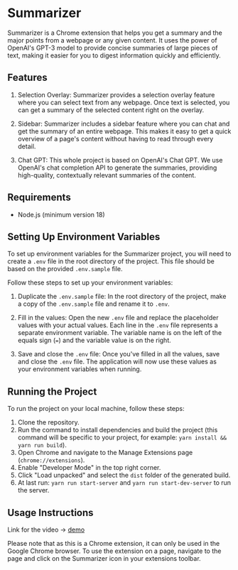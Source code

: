 # Summarizer

Summarizer is a Chrome extension that helps you get a summary and the major points from a webpage or any given content. It uses the power of OpenAI's GPT-3 model to provide concise summaries of large pieces of text, making it easier for you to digest information quickly and efficiently.

## Features

1. Selection Overlay: Summarizer provides a selection overlay feature where you can select text from any webpage. Once text is selected, you can get a summary of the selected content right on the overlay.

2. Sidebar: Summarizer includes a sidebar feature where you can chat and get the summary of an entire webpage. This makes it easy to get a quick overview of a page's content without having to read through every detail.

3. Chat GPT: This whole project is based on OpenAI's Chat GPT. We use OpenAI's chat completion API to generate the summaries, providing high-quality, contextually relevant summaries of the content.

## Requirements

- Node.js (minimum version 18)

## Setting Up Environment Variables

To set up environment variables for the Summarizer project, you will need to create a `.env` file in the root directory of the project. This file should be based on the provided `.env.sample` file.

Follow these steps to set up your environment variables:

1. Duplicate the `.env.sample` file: In the root directory of the project, make a copy of the `.env.sample` file and rename it to `.env`.

2. Fill in the values: Open the new `.env` file and replace the placeholder values with your actual values. Each line in the `.env` file represents a separate environment variable. The variable name is on the left of the equals sign (`=`) and the variable value is on the right.

3. Save and close the `.env` file: Once you've filled in all the values, save and close the `.env` file. The application will now use these values as your environment variables when running.

## Running the Project

To run the project on your local machine, follow these steps:

1. Clone the repository.
2. Run the command to install dependencies and build the project (this command will be specific to your project, for example: `yarn install && yarn run build`).
3. Open Chrome and navigate to the Manage Extensions page (`chrome://extensions`).
4. Enable "Developer Mode" in the top right corner.
5. Click "Load unpacked" and select the `dist` folder of the generated build.
6. At last run: `yarn run start-server` and `yarn run start-dev-server` to run the server.

## Usage Instructions

Link for the video -> [demo](https://drive.google.com/file/d/1FI4Alh_5PmLUv9xv5WpCVFvwzSacFy4N/view?usp=sharing)

Please note that as this is a Chrome extension, it can only be used in the Google Chrome browser. To use the extension on a page, navigate to the page and click on the Summarizer icon in your extensions toolbar.
